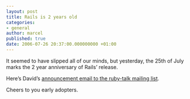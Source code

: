 ```yaml
---
layout: post
title: Rails is 2 years old
categories:
- general
author: marcel
published: true
date: 2006-07-26 20:37:00.000000000 +01:00
---
```

<p>It seemed to have slipped all of our minds, but yesterday, the 25th of July marks the 2 year anniversary of Rails&#8217; release.</p>
<p>Here&#8217;s David&#8217;s <a href="http://blade.nagaokaut.ac.jp/cgi-bin/scat.rb/ruby/ruby-talk/107370">announcement email to the ruby-talk mailing list</a>.</p>
<p>Cheers to you early adopters.</p>